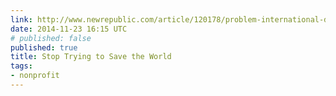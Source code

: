 ```yaml
---
link: http://www.newrepublic.com/article/120178/problem-international-development-and-plan-fix-it
date: 2014-11-23 16:15 UTC
# published: false
published: true
title: Stop Trying to Save the World
tags:
- nonprofit
---
```



